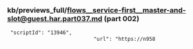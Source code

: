 ### kb/previews_full/flows__service-first__master-and-slot@guest.har.part037.md (part 002)

```md
 "scriptId": "13946",
                            "url": "https://n958
```

```
